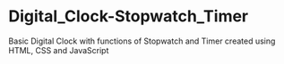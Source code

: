 # Digital_Clock-Stopwatch_Timer
Basic Digital Clock with functions of Stopwatch and Timer created using HTML, CSS and JavaScript

